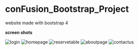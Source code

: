 # conFusion_Bootstrap_Project
website made with bootstrap 4 



**screen shots**

![login](https://user-images.githubusercontent.com/53750987/113095094-809f7d00-9210-11eb-8512-1a9d3ab4eb81.JPG)
![homepage](https://user-images.githubusercontent.com/53750987/113095111-87c68b00-9210-11eb-9a4e-b1ce3588c82a.png)
![reservetable](https://user-images.githubusercontent.com/53750987/113095126-8dbc6c00-9210-11eb-8dfe-9897406742e6.JPG)
![aboutpage](https://user-images.githubusercontent.com/53750987/113095131-901ec600-9210-11eb-98fe-dbd3c3c8dee1.png)
![contactus](https://user-images.githubusercontent.com/53750987/113095138-92812000-9210-11eb-8f36-5b27be63092d.png)
